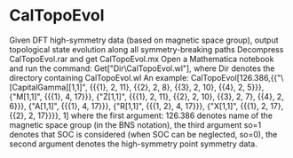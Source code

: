 # CalTopoEvol
Given DFT high-symmetry data (based on magnetic space group), output topological state evolution along all symmetry-breaking paths
Decompress CalTopoEvol.rar and get CalTopoEvol.mx
Open a Mathematica notebook and run the command: Get["Dir\CalTopoEvol.wl"], where Dir denotes the directory containing CalTopoEvol.wl
An example: 
CalTopoEvol[126.386,{{"\\[CapitalGamma][1,1]", {{{1}, 2, 11}, {{2}, 2, 8}, {{3}, 2, 10}, {{4}, 2, 5}}},
     {"M[1,1]", {{{1}, 4, 17}}},
     {"Z[1,1]", {{{1}, 2, 11}, {{2}, 2, 10}, {{3}, 2, 7}, {{4}, 2, 6}}},
     {"A[1,1]", {{{1}, 4, 17}}},
     {"R[1,1]", {{{1, 2}, 4, 17}}},
     {"X[1,1]", {{{1}, 2, 17}, {{2}, 2, 17}}}}, 1]
 where the first argument: 126.386 denotes name of the magnetic space group (in the BNS notation), the third argument so=1 denotes that SOC is 
 considered (when SOC can be neglected, so=0),
 the second argument denotes the high-symmetry point symmetry data.
 
 
